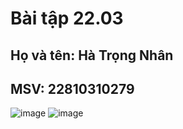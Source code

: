 # Bài tập 22.03
## Họ và tên: Hà Trọng Nhân
## MSV: 22810310279
![image](https://github.com/user-attachments/assets/bfe73b75-1f28-4ab5-b6d9-06599ae7c553)
![image](https://github.com/user-attachments/assets/c6f38deb-aead-4897-9819-1b6c24583578)
